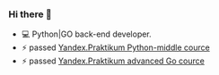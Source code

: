 ### Hi there 👋

<!-- - 💬 For concacting [email me](mailto:dimk00z@gmail.com) or [text me by telegram](https://t.me/dimk_smith) -->
- 💻 Python|GO back-end developer.
- ⚡ passed [Yandex.Praktikum Python-middle cource](https://practicum.yandex.ru/profile/middle-python/)
- ⚡ passed [Yandex.Praktikum advanced Go cource](https://practicum.yandex.ru/profile/go-advanced/)


<!--
**dimk00z/dimk00z** is a ✨ _special_ ✨ repository because its `README.md` (this file) appears on your GitHub profile.

Here are some ideas to get you started:

- 🔭 I’m currently working on ...
- 🌱 I’m currently learning ...
- 👯 I’m looking to collaborate on ...
- 🤔 I’m looking for help with ...
- 💬 Ask me about ...
- 📫 How to reach me: ...
- 😄 Pronouns: ...
- ⚡ Fun fact: ...
-->
